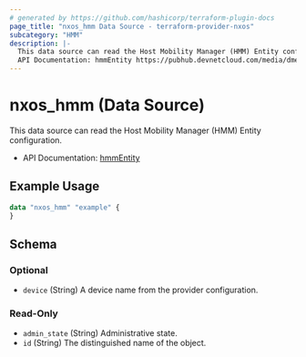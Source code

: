 ```yaml
---
# generated by https://github.com/hashicorp/terraform-plugin-docs
page_title: "nxos_hmm Data Source - terraform-provider-nxos"
subcategory: "HMM"
description: |-
  This data source can read the Host Mobility Manager (HMM) Entity configuration.
  API Documentation: hmmEntity https://pubhub.devnetcloud.com/media/dme-docs-10-2-2/docs/Host%20Mobility/hmm:Entity/
---
```


# nxos_hmm (Data Source)

This data source can read the Host Mobility Manager (HMM) Entity configuration.

- API Documentation: [hmmEntity](https://pubhub.devnetcloud.com/media/dme-docs-10-2-2/docs/Host%20Mobility/hmm:Entity/)

## Example Usage

```terraform
data "nxos_hmm" "example" {
}
```

<!-- schema generated by tfplugindocs -->
## Schema

### Optional

- `device` (String) A device name from the provider configuration.

### Read-Only

- `admin_state` (String) Administrative state.
- `id` (String) The distinguished name of the object.


